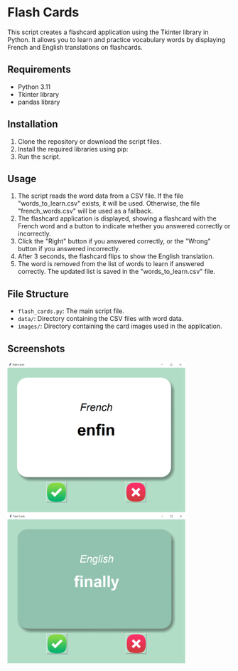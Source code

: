 # Flash Cards

This script creates a flashcard application using the Tkinter library in Python. It allows you to learn and practice vocabulary words by displaying French and English translations on flashcards.

## Requirements

- Python 3.11
- Tkinter library
- pandas library

## Installation

1. Clone the repository or download the script files.
2. Install the required libraries using pip:
3. Run the script.

## Usage

1. The script reads the word data from a CSV file. If the file "words_to_learn.csv" exists, it will be used. Otherwise, the file "french_words.csv" will be used as a fallback.
2. The flashcard application is displayed, showing a flashcard with the French word and a button to indicate whether you answered correctly or incorrectly.
3. Click the "Right" button if you answered correctly, or the "Wrong" button if you answered incorrectly.
4. After 3 seconds, the flashcard flips to show the English translation.
5. The word is removed from the list of words to learn if answered correctly. The updated list is saved in the "words_to_learn.csv" file.

## File Structure

- `flash_cards.py`: The main script file.
- `data/`: Directory containing the CSV files with word data.
- `images/`: Directory containing the card images used in the application.

## Screenshots

<img src="screenshot1.png" alt="Game Screenshot" width="400">
<img src="screenshot2.png" alt="Game Screenshot" width="400">
